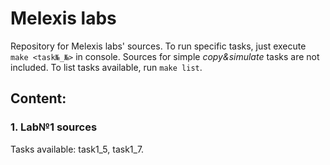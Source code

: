 # Melexis labs
Repository for Melexis labs' sources. To run specific tasks, just execute `make <task№_№>` in console. Sources for simple <i>copy&simulate</i> tasks are not included. To list tasks available, run `make list`. 
## Content:
### 1. Lab№1 sources
Tasks available: task1_5, task1_7.
